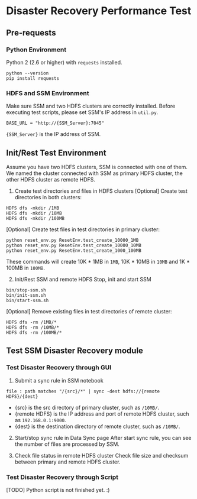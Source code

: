 # Disaster Recovery Performance Test

## Pre-requests
### Python Environment
Python 2 (2.6 or higher) with `requests` installed.
```
python --version
pip install requests
```

### HDFS and SSM Environment
Make sure SSM and two HDFS clusters are correctly installed. Before executing test scripts, please set SSM's IP address in `util.py`.
```
BASE_URL = "http://{SSM_Server}:7045"
```

`{SSM_Server}` is the IP address of SSM.

## Init/Rest Test Environment
Assume you have two HDFS clusters, SSM is connected with one of them. We named the cluster connected with SSM as primary HDFS cluster, the other HDFS cluster as remote HDFS.

1. Create test directories and files in HDFS clusters
[Optional] Create test directories in both clusters:
```
HDFS dfs -mkdir /1MB
HDFS dfs -mkdir /10MB
HDFS dfs -mkdir /100MB
```

[Optional] Create test files in test directories in primary cluster:
```
python reset_env.py ResetEnv.test_create_10000_1MB
python reset_env.py ResetEnv.test_create_10000_10MB
python reset_env.py ResetEnv.test_create_1000_100MB
```

These commands will create 10K * 1MB in `1MB`, 10K * 10MB in `10MB` and 1K * 100MB in `100MB`.

2. Init/Rest SSM and remote HDFS
Stop, init and start SSM
```
bin/stop-ssm.sh
bin/init-ssm.sh
bin/start-ssm.sh
```

[Optional] Remove existing files in test directories of remote cluster:
```
HDFS dfs -rm /1MB/*
HDFS dfs -rm /10MB/*
HDFS dfs -rm /100MB/*
```

## Test SSM Disaster Recovery module
### Test Disaster Recovery through GUI
1. Submit a sync rule in SSM notebook
```
file : path matches "/{src}/*" | sync -dest hdfs://{remote HDFS}/{dest}
```

- {src} is the src directory of primary cluster, such as `/10MB/`.
- {remote HDFS} is the IP address and port of remote HDFS cluster, such as `192.168.0.1:9000`.
- {dest} is the destination directory of remote cluster, such as `/10MB/`.

2. Start/stop sync rule in Data Sync page
After start sync rule, you can see the number of files are processed by SSM.

3. Check file status in remote HDFS cluster
Check file size and checksum between primary and remote HDFS cluster.
 
### Test Disaster Recovery through Script
[TODO] Python script is not finished yet. :)
